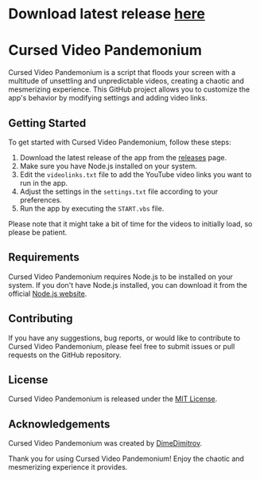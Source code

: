 # Download latest release [here](https://github.com/DimeDimitrov/cursed-videos-pandemonium/releases/latest)

# Cursed Video Pandemonium

Cursed Video Pandemonium is a script that floods your screen with a multitude of unsettling and unpredictable videos, creating a chaotic and mesmerizing experience. This GitHub project allows you to customize the app's behavior by modifying settings and adding video links.

## Getting Started

To get started with Cursed Video Pandemonium, follow these steps:

1. Download the latest release of the app from the [releases](https://github.com/DimeDimitrov/cursed-videos-pandemonium/releases/latest) page.
2. Make sure you have Node.js installed on your system.
3. Edit the `videolinks.txt` file to add the YouTube video links you want to run in the app.
4. Adjust the settings in the `settings.txt` file according to your preferences.
5. Run the app by executing the `START.vbs` file.

Please note that it might take a bit of time for the videos to initially load, so please be patient.

## Requirements

Cursed Video Pandemonium requires Node.js to be installed on your system. If you don't have Node.js installed, you can download it from the official [Node.js website](https://nodejs.org).

## Contributing

If you have any suggestions, bug reports, or would like to contribute to Cursed Video Pandemonium, please feel free to submit issues or pull requests on the GitHub repository.

## License

Cursed Video Pandemonium is released under the [MIT License](LICENSE).

## Acknowledgements

Cursed Video Pandemonium was created by [DimeDimitrov](https://github.com/DimeDimitrov).

Thank you for using Cursed Video Pandemonium! Enjoy the chaotic and mesmerizing experience it provides.
